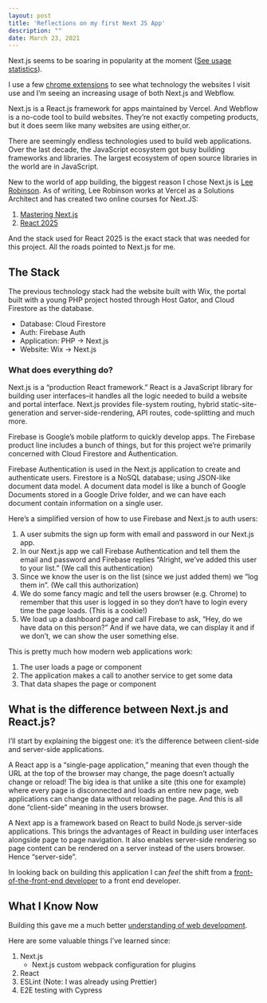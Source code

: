 ```yaml
---
layout: post
title: 'Reflections on my first Next JS App'
description: ""
date: March 23, 2021
---
```


Next.js seems to be soaring in popularity at the moment ([See usage statistics](https://trends.builtwith.com/framework/Next.js)).

I use a few [chrome extensions](https://lukasmurdock.com/chrome-extensions/) to see what technology the websites I visit use and I’m seeing an increasing usage of both Next.js and Webflow.

Next.js is a React.js framework for apps maintained by Vercel. And Webflow is a no-code tool to build websites. They’re not exactly competing products, but it does seem like many websites are using either,or.

There are seemingly endless technologies used to build web applications. Over the last decade, the JavaScript ecosystem got busy building frameworks and libraries. The largest ecosystem of open source libraries in the world are in JavaScript.

New to the world of app building, the biggest reason I chose Next.js is [Lee Robinson](https://leerob.io/). As of writing, Lee Robinson works at Vercel as a Solutions Architect and has created two online courses for Next.JS:

1. [Mastering Next.js](https://masteringnextjs.com/)
2. [React 2025](https://react2025.com/)

And the stack used for React 2025 is the exact stack that was needed for this project. All the roads pointed to Next.js for me.

## The Stack

The previous technology stack had the website built with Wix, the portal built with a young PHP project hosted through Host Gator, and Cloud Firestore as the database.

- Database: Cloud Firestore
- Auth: Firebase Auth
- Application: PHP → Next.js
- Website: Wix → Next.js

### What does everything do?

Next.js is a “production React framework.” React is a JavaScript library for building user interfaces–it handles all the logic needed to build a website and portal interface. Next.js provides file-system routing, hybrid static-site-generation and server-side-rendering, API routes, code-splitting and much more.

Firebase is Google’s mobile platform to quickly develop apps. The Firebase product line includes a bunch of things, but for this project we’re primarily concerned with Cloud Firestore and Authentication.

Firebase Authentication is used in the Next.js application to create and authenticate users. Firestore is a NoSQL database; using JSON-like document data model. A document data model is like a bunch of Google Documents stored in a Google Drive folder, and we can have each document contain information on a single user.

Here’s a simplified version of how to use Firebase and Next.js to auth users:
1. A user submits the sign up form with email and password in our Next.js app.
2. In our Next.js app we call Firebase Authentication and tell them the email and password and Firebase replies “Alright, we’ve added this user to your list.” (We call this authentication)
3. Since we know the user is on the list (since we just added them) we “log them in”. (We call this authorization)
4. We do some fancy magic and tell the users browser (e.g. Chrome) to remember that this user is logged in so they don‘t have to login every time the page loads. (This is a cookie!)
5. We load up a dashboard page and call Firebase to ask, “Hey, do we have data on this person?” And if we have data, we can display it and if we don’t, we can show the user something else.

This is pretty much how modern web applications work:
1. The user loads a page or component
2. The application makes a call to another service to get some data
3. That data shapes the page or component

## What is the difference between Next.js and React.js?

I’ll start by explaining the biggest one: it’s the difference between client-side and server-side applications.

A React app is a “single-page application,” meaning that even though the URL at the top of the browser may change, the page doesn’t actually change or reload! The big idea is that unlike a site (this one for example) where every page is disconnected and loads an entire new page, web applications can change data without reloading the page. And this is all done “client-side” meaning in the users browser.

A Next app is a framework based on React to build Node.js server-side applications. This brings the advantages of React in building user interfaces alongside page to page navigation. It also enables server-side rendering so page content can be rendered on a server instead of the users browser. Hence “server-side”.

In looking back on building this application I can *feel* the shift from a [front-of-the-front-end developer](https://bradfrost.com/blog/post/front-of-the-front-end-and-back-of-the-front-end-web-development/) to a front end developer.


## What I Know Now

Building this gave me a much better [understanding of web development](https://lukasmurdock.com/starting-web-development/). 

Here are some valuable things I’ve learned since:

1. Next.js
    - Next.js custom webpack configuration for plugins
2. React
3. ESLint (Note: I was already using Prettier)
4. E2E testing with Cypress